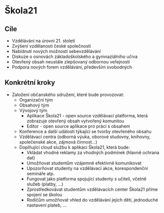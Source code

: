 # Škola21

## Cíle
- Vzdělávání na úrovni 21. století
- Zvýšení vzdělanosti české společnosti
- Nabídnutí nových možností sebevzdělávání
- Diskuze o osnovách základoškolského a gymnaziálního učiva
- Otevřený obsah neustále zlepšovaný odbornou veřejností
- Podpora nových forem vzdělávání, především svobodných

## Konkrétní kroky
- Založení občanského sdružení, které bude provozovat:
  - Organizační tým
  - Obsahový tým
  - Vývojový tým
    - Aplikace Škola21 - open source vzdělávací platforma, která zobrazuje otevřený obsah vytvořený komunitou
    - Editor - open source aplikace pro práci s obsahem
  - Konference a další události týkající se tvorby otevřeného obsahu
  - Vzdělávací centra (odborná výuka, oborové studovny, knihovny, společenské akce, zájmová činnost...)
  - Doplňující cloud službu k aplikaci Škola21, která bude:
    - Vkládat vhodné reklamy za vhodných podmínek (hlavně ochrana dat)
    - Umožňovat studentům vzájemně efektivně komunikovat
    - Upozorňovat studenty na vzdělávací akce, korespondenční semináře atp.
    - Fungovat jako platforma spojující studenty s učiteli, včetně služeb (platby, ...)
    - Zprostředkovávat studentům vzdělávacích center Škola21 příme spojení se školou
    - Rodičům umožňovat vhled do vzdělávání jejich dětí, jednoduché nastavení plateb, ...
 
